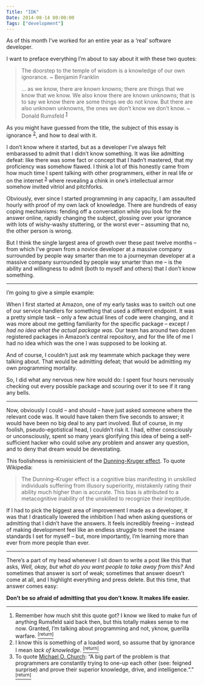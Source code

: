 ```yaml
---
Title: "IDK"
Date: 2014-08-14 00:00:00
Tags: ["development"]
---
```


<p>As of this month I’ve worked for an entire year as a ‘real’ software developer.</p>


<p>I want to preface everything I’m about to say about it with these two quotes:</p>


<blockquote>
<p>The doorstep to the temple of wisdom is a knowledge of our own ignorance. ~ Benjamin Franklin</p>
<p>… as we know, there are known knowns; there are things that we know that we know. We also know there are known unknowns; that is to say we know there are some things we do not know. But there are also unknown unknowns, the ones we don’t know we don’t know. ~ Donald Rumsfeld <sup class="footnote-ref" id="fnref:3"><a href="#fn:3" rel="footnote">1</a></sup></p>
</blockquote>


<p>As you might have guessed from the title, the subject of this essay is ignorance <sup class="footnote-ref" id="fnref:1"><a href="#fn:1" rel="footnote">2</a></sup>, and how to deal with it.</p>


<p>I don’t know where it started, but as a developer I’ve always felt embarassed to admit that I didn’t know something.  It was like admitting defeat: like there was some fact or concept that I hadn’t mastered, that my proficiency was somehow flawed.  I think a lot of this honestly came from how much time I spent talking with other programmers, either in real life or on the internet <sup class="footnote-ref" id="fnref:2"><a href="#fn:2" rel="footnote">3</a></sup> where revealing a chink in one’s intellectual armor somehow invited vitriol and pitchforks.</p>


<p>Obviously, ever since I started programming in any capacity, I am assaulted hourly with proof of my own lack of knowledge.  There are hundreds of easy coping mechanisms: fending off a conversation while you look for the answer online, rapidly changing the subject, glossing over your ignorance with lots of wishy-washy stuttering, or the worst ever – assuming that no, the other person is wrong.</p>


<p>But I think the single largest area of growth over these past twelve months – from which I’ve grown from a novice developer at a massive company surrounded by people way smarter than me to a journeyman developer at a massive company surrounded by people way smarter than me – is the ability and willingness to admit (both to myself and others) that I don’t know something.</p>


<hr/>


<p>I’m going to give a simple example:</p>


<p>When I first started at Amazon, one of my early tasks was to switch out one of our service handlers for something that used a different endpoint.  It was a pretty simple task – only a few actual lines of code were changing, and it was more about me getting familiarity for the specific package – except <em>I had no idea what the actual package was</em>.  Our team has around two dozen registered packages in Amazon’s central repository, and for the life of me I had no idea which was the one I was supposed to be looking at.</p>


<p>And of course, I couldn’t just ask my teammate which package they were talking about.  That would be admitting defeat; that would be admitting my own programming mortality.</p>


<p>So, I did what any nervous new hire would do: I spent four hours nervously checking out every possible package and scouring over it to see if it rang any bells.</p>


<hr/>


<p>Now, obviously I could – and should – have just asked someone where the relevant code was.  It would have taken them five seconds to answer; it would have been no big deal to any part involved.  But of course, in my foolish, pseudo-egotistical head, I couldn’t risk it.  I had, either consciously or unconsciously, spent so many years glorifying this idea of being a self-sufficient hacker who could solve any problem and answer any question, and to deny that dream would be devestating.</p>


<p>This foolishness is reminisicient of the <a href="http://en.wikipedia.org/wiki/Dunning-Kruger_effect">Dunning-Kruger effect</a>.  To quote Wikipedia:</p>


<blockquote>
<p>The Dunning–Kruger effect is a cognitive bias manifesting in unskilled individuals suffering from illusory superiority, mistakenly rating their ability much higher than is accurate. This bias is attributed to a metacognitive inability of the unskilled to recognize their ineptitude.</p>
</blockquote>


<p>If I had to pick the biggest area of improvement I made as a developer, it was that I drastically lowered the inhibition I had when asking questions or admitting that I didn’t have the answers.  It feels incredibly freeing – instead of making development feel like an endless struggle to meet the insane standards I set for myself – but, more importantly, I’m learning more than ever from more people than ever.</p>


<hr/>


<p>There’s a part of my head whenever I sit down to write a post like this that asks, <em>Well, okay, but what do you want people to take away from this?</em>  And sometimes that answer is sort of weak; sometimes that answer doesn’t come at all, and I highlight everything and press delete.  But this time, that answer comes easy:</p>


<p><strong>Don’t be so afraid of admitting that you don’t know.  It makes life easier.</strong></p>


<div class="footnotes">
<hr/>
<ol>
<li id="fn:3">Remember how much shit this quote got?  I know we liked to make fun of anything Rumsfeld said back then, but this totally makes sense to me now.  Granted, I’m talking about programming and not, yknow, guerilla warfare.
 <a class="footnote-return" href="#fnref:3"><sup>[return]</sup></a></li>
<li id="fn:1">I know this is something of a loaded word, so assume that by ignorance I mean <em>lack of knowledge</em>.
 <a class="footnote-return" href="#fnref:1"><sup>[return]</sup></a></li>
<li id="fn:2">To quote <a href="http://michaelochurch.wordpress.com/2014/07/13/how-the-other-half-works-an-adventure-in-the-low-status-of-software-engineers/">Michael O. Church</a>:  “A big part of the problem is that programmers are constantly trying to one-up each other (see: feigned surprise) and prove their superior knowledge, drive, and intelligence.“.”
 <a class="footnote-return" href="#fnref:2"><sup>[return]</sup></a></li>
</ol>
</div>
	